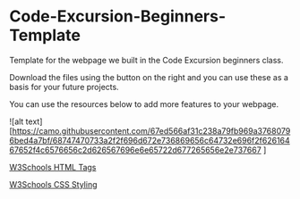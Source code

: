 # Code-Excursion-Beginners-Template

Template for the webpage we built in the Code Excursion beginners class.

Download the files using the button on the right and you can use these as a basis for your future projects.

You can use the resources below to add more features to your webpage.

![alt text][https://camo.githubusercontent.com/67ed566af31c238a79fb969a37680796bed4a7bf/68747470733a2f2f696d672e736869656c64732e696f2f62616467652f4c6576656c2d626567696e6e65722d677265656e2e737667
]


[W3Schools HTML Tags](https://www.w3schools.com/tags/)

[W3Schools CSS Styling](https://www.w3schools.com/css/)


